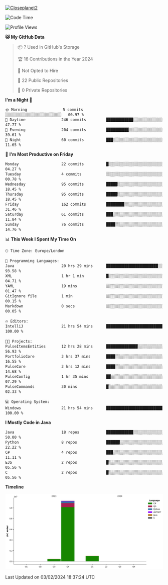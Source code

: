 [![Closeplanet2](https://github-readme-stats.vercel.app/api?username=Closeplanet2&show_icons=true&theme=tokyonight&count_private=true)]([https://github.com/Closeplanet2])

<!--START_SECTION:waka-->
![Code Time](http://img.shields.io/badge/Code%20Time-356%20hrs%2047%20mins-blue)

![Profile Views](http://img.shields.io/badge/Profile%20Views-0-blue)

**🐱 My GitHub Data** 

> 📦 ? Used in GitHub's Storage 
 > 
> 🏆 16 Contributions in the Year 2024
 > 
> 🚫 Not Opted to Hire
 > 
> 📜 22 Public Repositories 
 > 
> 🔑 0 Private Repositories 
 > 
**I'm a Night 🦉** 

```text
🌞 Morning                5 commits           ░░░░░░░░░░░░░░░░░░░░░░░░░   00.97 % 
🌆 Daytime                246 commits         ████████████░░░░░░░░░░░░░   47.77 % 
🌃 Evening                204 commits         ██████████░░░░░░░░░░░░░░░   39.61 % 
🌙 Night                  60 commits          ███░░░░░░░░░░░░░░░░░░░░░░   11.65 % 
```
📅 **I'm Most Productive on Friday** 

```text
Monday                   22 commits          █░░░░░░░░░░░░░░░░░░░░░░░░   04.27 % 
Tuesday                  4 commits           ░░░░░░░░░░░░░░░░░░░░░░░░░   00.78 % 
Wednesday                95 commits          █████░░░░░░░░░░░░░░░░░░░░   18.45 % 
Thursday                 95 commits          █████░░░░░░░░░░░░░░░░░░░░   18.45 % 
Friday                   162 commits         ████████░░░░░░░░░░░░░░░░░   31.46 % 
Saturday                 61 commits          ███░░░░░░░░░░░░░░░░░░░░░░   11.84 % 
Sunday                   76 commits          ████░░░░░░░░░░░░░░░░░░░░░   14.76 % 
```


📊 **This Week I Spent My Time On** 

```text
🕑︎ Time Zone: Europe/London

💬 Programming Languages: 
Java                     20 hrs 29 mins      ███████████████████████░░   93.58 % 
XML                      1 hr 1 min          █░░░░░░░░░░░░░░░░░░░░░░░░   04.71 % 
YAML                     19 mins             ░░░░░░░░░░░░░░░░░░░░░░░░░   01.47 % 
GitIgnore file           1 min               ░░░░░░░░░░░░░░░░░░░░░░░░░   00.15 % 
Markdown                 0 secs              ░░░░░░░░░░░░░░░░░░░░░░░░░   00.05 % 

🔥 Editors: 
IntelliJ                 21 hrs 54 mins      █████████████████████████   100.00 % 

🐱‍💻 Projects: 
PulseItemsEntities       12 hrs 28 mins      ██████████████░░░░░░░░░░░   56.93 % 
PortfolioCore            3 hrs 37 mins       ████░░░░░░░░░░░░░░░░░░░░░   16.55 % 
PulseCore                3 hrs 12 mins       ████░░░░░░░░░░░░░░░░░░░░░   14.68 % 
PulseConfig              1 hr 35 mins        ██░░░░░░░░░░░░░░░░░░░░░░░   07.29 % 
PulseCommands            30 mins             █░░░░░░░░░░░░░░░░░░░░░░░░   02.33 % 

💻 Operating System: 
Windows                  21 hrs 54 mins      █████████████████████████   100.00 % 
```

**I Mostly Code in Java** 

```text
Java                     18 repos            ████████████░░░░░░░░░░░░░   50.00 % 
Python                   8 repos             ██████░░░░░░░░░░░░░░░░░░░   22.22 % 
C#                       4 repos             ███░░░░░░░░░░░░░░░░░░░░░░   11.11 % 
EJS                      2 repos             █░░░░░░░░░░░░░░░░░░░░░░░░   05.56 % 
C                        2 repos             █░░░░░░░░░░░░░░░░░░░░░░░░   05.56 % 
```



**Timeline**

![Lines of Code chart](https://raw.githubusercontent.com/Closeplanet2/Closeplanet2/main/assets/bar_graph.png)


 Last Updated on 03/02/2024 18:37:24 UTC
<!--END_SECTION:waka-->
